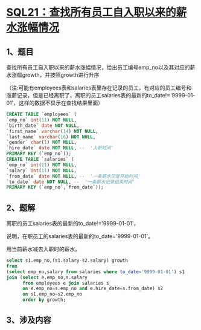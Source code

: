 # [SQL21：查找所有员工自入职以来的薪水涨幅情况](https://www.nowcoder.com/practice/fc7344ece7294b9e98401826b94c6ea5?tpId=82&&tqId=29773&rp=1&ru=/ta/sql&qru=/ta/sql/question-ranking)

## 1、题目

查找所有员工自入职以来的薪水涨幅情况，给出员工编号emp_no以及其对应的薪水涨幅growth，并按照growth进行升序

（注:可能有employees表和salaries表里存在记录的员工，有对应的员工编号和涨薪记录，但是已经离职了，离职的员工salaries表的最新的to_date!='9999-01-01'，这样的数据不显示在查找结果里面）

```sql
CREATE TABLE `employees` (
`emp_no` int(11) NOT NULL,
`birth_date` date NOT NULL,
`first_name` varchar(14) NOT NULL,
`last_name` varchar(16) NOT NULL,
`gender` char(1) NOT NULL,
`hire_date` date NOT NULL, --  '入职时间'
PRIMARY KEY (`emp_no`));
CREATE TABLE `salaries` (
`emp_no` int(11) NOT NULL,
`salary` int(11) NOT NULL,
`from_date` date NOT NULL, --  '一条薪水记录开始时间'
`to_date` date NOT NULL, --  '一条薪水记录结束时间'
PRIMARY KEY (`emp_no`,`from_date`));
```

## 2、题解

离职的员工salaries表的最新的to_date!='9999-01-01'，

说明，在职员工的salaries表的最新的to_date='9999-01-01'。

用当前薪水减去入职时的薪水。

```sql
select s1.emp_no,(s1.salary-s2.salary) growth 
from 
(select emp_no,salary from salaries where to_date='9999-01-01') s1 
join (select e.emp_no,s.salary 
      from employees e join salaries s 
      on e.emp_no=s.emp_no and e.hire_date=s.from_date) s2 
      on s1.emp_no=s2.emp_no 
      order by growth;
```

## 3、涉及内容